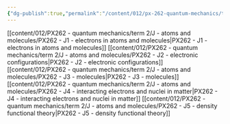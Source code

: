 ```yaml
---
{"dg-publish":true,"permalink":"/content/012/px-262-quantum-mechanics/term-2/j-atoms-and-molecules/j-atoms-and-molecules/","noteIcon":"1","created":"2025-02-25T10:30:01.878+00:00","updated":"2025-03-13T12:39:23.986+00:00"}
---
```


[[content/012/PX262 - quantum mechanics/term 2/J - atoms and molecules/PX262 - J1 - electrons in atoms and molecules\|PX262 - J1 - electrons in atoms and molecules]]
[[content/012/PX262 - quantum mechanics/term 2/J - atoms and molecules/PX262 - J2 - electronic configurations\|PX262 - J2 - electronic configurations]]
[[content/012/PX262 - quantum mechanics/term 2/J - atoms and molecules/PX262 - J3 - molecules\|PX262 - J3 - molecules]]
[[content/012/PX262 - quantum mechanics/term 2/J - atoms and molecules/PX262 - J4 - interacting electrons and nuclei in matter\|PX262 - J4 - interacting electrons and nuclei in matter]]
[[content/012/PX262 - quantum mechanics/term 2/J - atoms and molecules/PX262 - J5 - density functional theory\|PX262 - J5 - density functional theory]]

